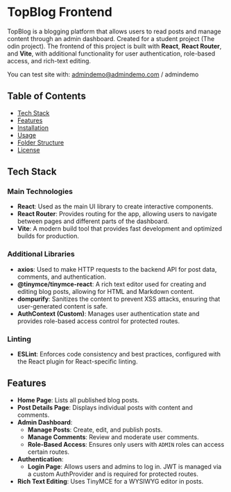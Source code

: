 # TopBlog Frontend

TopBlog is a blogging platform that allows users to read posts and manage content through an admin dashboard. Created for a student project (The odin project). The frontend of this project is built with **React**, **React Router**, and **Vite**, with additional functionality for user authentication, role-based access, and rich-text editing.

You can test site with:
admindemo@admindemo.com / admindemo

## Table of Contents

- [Tech Stack](#tech-stack)
- [Features](#features)
- [Installation](#installation)
- [Usage](#usage)
- [Folder Structure](#folder-structure)
- [License](#license)

## Tech Stack

### Main Technologies

- **React**: Used as the main UI library to create interactive components.
- **React Router**: Provides routing for the app, allowing users to navigate between pages and different parts of the dashboard.
- **Vite**: A modern build tool that provides fast development and optimized builds for production.

### Additional Libraries

- **axios**: Used to make HTTP requests to the backend API for post data, comments, and authentication.
- **@tinymce/tinymce-react**: A rich text editor used for creating and editing blog posts, allowing for HTML and Markdown content.
- **dompurify**: Sanitizes the content to prevent XSS attacks, ensuring that user-generated content is safe.
- **AuthContext (Custom)**: Manages user authentication state and provides role-based access control for protected routes.

### Linting

- **ESLint**: Enforces code consistency and best practices, configured with the React plugin for React-specific linting.

## Features

- **Home Page**: Lists all published blog posts.
- **Post Details Page**: Displays individual posts with content and comments.
- **Admin Dashboard**:
  - **Manage Posts**: Create, edit, and publish posts.
  - **Manage Comments**: Review and moderate user comments.
  - **Role-Based Access**: Ensures only users with `ADMIN` roles can access certain routes.
- **Authentication**:
  - **Login Page**: Allows users and admins to log in. JWT is managed via a custom AuthProvider and is required for protected routes.
- **Rich Text Editing**: Uses TinyMCE for a WYSIWYG editor in posts.
